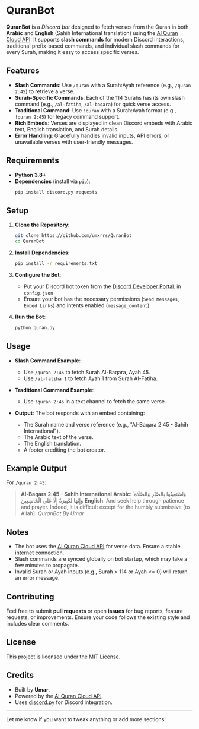 # QuranBot

**QuranBot** is a *Discord bot* designed to fetch verses from the Quran in both **Arabic** and **English** (Sahih International translation) using the [Al Quran Cloud API](http://api.alquran.cloud/). It supports **slash commands** for modern Discord interactions, traditional prefix-based commands, and individual slash commands for every Surah, making it easy to access specific verses.

## Features

- **Slash Commands**: Use `/quran` with a Surah:Ayah reference (e.g., `/quran 2:45`) to retrieve a verse.
- **Surah-Specific Commands**: Each of the 114 Surahs has its own slash command (e.g., `/al-fatiha`, `/al-baqara`) for quick verse access.
- **Traditional Command**: Use `!quran` with a Surah:Ayah format (e.g., `!quran 2:45`) for legacy command support.
- **Rich Embeds**: Verses are displayed in clean Discord embeds with Arabic text, English translation, and Surah details.
- **Error Handling**: Gracefully handles invalid inputs, API errors, or unavailable verses with user-friendly messages.

## Requirements

- **Python 3.8+**
- **Dependencies** (install via `pip`):
  ```bash
  pip install discord.py requests
  ```

## Setup

1. **Clone the Repository**:
   ```bash
   git clone https://github.com/umxrrs/QuranBot
   cd QuranBot
   ```

2. **Install Dependencies**:
   ```bash
   pip install -r requirements.txt
   ```

3. **Configure the Bot**:
   - Put your Discord bot token from the [Discord Developer Portal](https://discord.com/developers/applications). in `config.json`  
   - Ensure your bot has the necessary permissions (`Send Messages`, `Embed Links`) and intents enabled (`message_content`).

4. **Run the Bot**:
   ```bash
   python quran.py
   ```

## Usage

- **Slash Command Example**:
  - Use `/quran 2:45` to fetch Surah Al-Baqara, Ayah 45.
  - Use `/al-fatiha 1` to fetch Ayah 1 from Surah Al-Fatiha.

- **Traditional Command Example**:
  - Use `!quran 2:45` in a text channel to fetch the same verse.

- **Output**:
  The bot responds with an embed containing:
  - The Surah name and verse reference (e.g., "Al-Baqara 2:45 - Sahih International").
  - The Arabic text of the verse.
  - The English translation.
  - A footer crediting the bot creator.

## Example Output

For `/quran 2:45`:
> **Al-Baqara 2:45 - Sahih International**
> **Arabic**: وَاسْتَعِينُوا بِالصَّبْرِ وَالصَّلَاةِ ۚ وَإِنَّهَا لَكَبِيرَةٌ إِلَّا عَلَى الْخَاشِعِينَ
> **English**: And seek help through patience and prayer. Indeed, it is difficult except for the humbly submissive [to Allah].
> *QuranBot By Umar*

## Notes

- The bot uses the [Al Quran Cloud API](http://api.alquran.cloud/) for verse data. Ensure a stable internet connection.
- Slash commands are synced globally on bot startup, which may take a few minutes to propagate.
- Invalid Surah or Ayah inputs (e.g., Surah > 114 or Ayah <= 0) will return an error message.

## Contributing

Feel free to submit **pull requests** or open **issues** for bug reports, feature requests, or improvements. Ensure your code follows the existing style and includes clear comments.

## License

This project is licensed under the [MIT License](LICENSE).

## Credits

- Built by **Umar**.
- Powered by the [Al Quran Cloud API](http://api.alquran.cloud/).
- Uses [discord.py](https://github.com/Rapptz/discord.py) for Discord integration.

---

Let me know if you want to tweak anything or add more sections!
